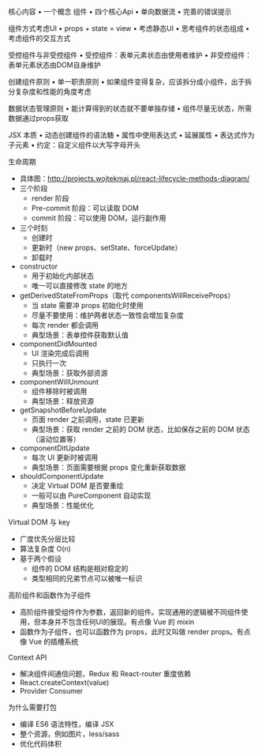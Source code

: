 核心内容
• 一个概念 组件
• 四个核心Api
• 单向数据流
• 完善的错误提示

组件方式考虑UI
• props + state = view
• 考虑静态UI
• 思考组件的状态组成
• 考虑组件的交互方式

受控组件与非受控组件
• 受控组件：表单元素状态由使用者维护
• 非受控组件：表单元素状态由DOM自身维护

创建组件原则
• 单一职责原则
• 如果组件变得复杂，应该拆分成小组件，出于拆分复杂度和性能的角度考虑

数据状态管理原则
• 能计算得到的状态就不要单独存储
• 组件尽量无状态，所需数据通过props获取

JSX 本质
• 动态创建组件的语法糖
• 属性中使用表达式
• 延展属性
• 表达式作为子元素
• 约定：自定义组件以大写字母开头

生命周期
* 具体图：http://projects.wojtekmaj.pl/react-lifecycle-methods-diagram/
* 三个阶段
  * render 阶段
  * Pre-commit 阶段：可以读取 DOM
  * commit 阶段：可以使用 DOM，运行副作用
* 三个时刻
  * 创建时
  * 更新时（new props、setState、forceUpdate）
  * 卸载时
* constructor
  * 用于初始化内部状态
  * 唯一可以直接修改 state 的地方
* getDerivedStateFromProps（取代 componentsWillReceiveProps）
  * 当 state 需要冲 props 初始化时使用
  * 尽量不要使用：维护两者状态一致性会增加复杂度
  * 每次 render 都会调用
  * 典型场景：表单控件获取默认值
* componentDidMounted
  * UI 渲染完成后调用
  * 只执行一次
  * 典型场景：获取外部资源
* componentWillUnmount
  * 组件移除时被调用
  * 典型场景：释放资源
* getSnapshotBeforeUpdate
  * 页面 render 之前调用，state 已更新
  * 典型场景：获取 render 之前的 DOM 状态，比如保存之前的 DOM 状态（滚动位置等）
* componentDitUpdate
  * 每次 UI 更新时被调用
  * 典型场景：页面需要根据 props 变化重新获取数据
* shouldComponentUpdate
  * 决定 Virtual DOM 是否要重绘
  * 一般可以由 PureComponent 自动实现
  * 典型场景：性能优化

Virtual DOM 与 key
* 广度优先分层比较
* 算法复杂度 O(n)
* 基于两个假设
  * 组件的 DOM 结构是相对稳定的
  * 类型相同的兄弟节点可以被唯一标识

高阶组件和函数作为子组件
* 高阶组件接受组件作为参数，返回新的组件。实现通用的逻辑被不同组件使用，但本身并不包含任何UI的展现。有点像 Vue 的 mixin
* 函数作为子组件，也可以函数作为 props，此时又叫做 render props。有点像 Vue 的插槽系统

Context API
* 解决组件间通信问题，Redux 和 React-router 重度依赖
* React.createContext(value)
* Provider Consumer

为什么需要打包
* 编译 ES6 语法特性，编译 JSX
* 整个资源，例如图片，less/sass
* 优化代码体积
